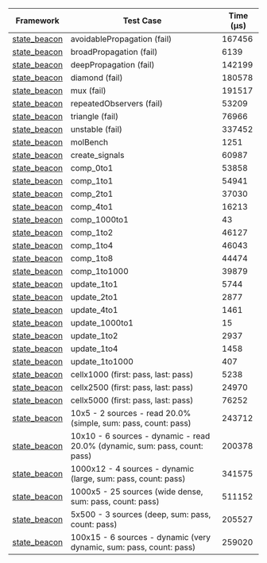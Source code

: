 | Framework | Test Case | Time (μs) |
| --- | --- | --- |
| [state_beacon](https://github.com/jinyus/dart_beacon) | avoidablePropagation (fail) | 167456 |
| [state_beacon](https://github.com/jinyus/dart_beacon) | broadPropagation (fail) | 6139 |
| [state_beacon](https://github.com/jinyus/dart_beacon) | deepPropagation (fail) | 142199 |
| [state_beacon](https://github.com/jinyus/dart_beacon) | diamond (fail) | 180578 |
| [state_beacon](https://github.com/jinyus/dart_beacon) | mux (fail) | 191517 |
| [state_beacon](https://github.com/jinyus/dart_beacon) | repeatedObservers (fail) | 53209 |
| [state_beacon](https://github.com/jinyus/dart_beacon) | triangle (fail) | 76966 |
| [state_beacon](https://github.com/jinyus/dart_beacon) | unstable (fail) | 337452 |
| [state_beacon](https://github.com/jinyus/dart_beacon) | molBench | 1251 |
| [state_beacon](https://github.com/jinyus/dart_beacon) | create_signals | 60987 |
| [state_beacon](https://github.com/jinyus/dart_beacon) | comp_0to1 | 53858 |
| [state_beacon](https://github.com/jinyus/dart_beacon) | comp_1to1 | 54941 |
| [state_beacon](https://github.com/jinyus/dart_beacon) | comp_2to1 | 37030 |
| [state_beacon](https://github.com/jinyus/dart_beacon) | comp_4to1 | 16213 |
| [state_beacon](https://github.com/jinyus/dart_beacon) | comp_1000to1 | 43 |
| [state_beacon](https://github.com/jinyus/dart_beacon) | comp_1to2 | 46127 |
| [state_beacon](https://github.com/jinyus/dart_beacon) | comp_1to4 | 46043 |
| [state_beacon](https://github.com/jinyus/dart_beacon) | comp_1to8 | 44474 |
| [state_beacon](https://github.com/jinyus/dart_beacon) | comp_1to1000 | 39879 |
| [state_beacon](https://github.com/jinyus/dart_beacon) | update_1to1 | 5744 |
| [state_beacon](https://github.com/jinyus/dart_beacon) | update_2to1 | 2877 |
| [state_beacon](https://github.com/jinyus/dart_beacon) | update_4to1 | 1461 |
| [state_beacon](https://github.com/jinyus/dart_beacon) | update_1000to1 | 15 |
| [state_beacon](https://github.com/jinyus/dart_beacon) | update_1to2 | 2937 |
| [state_beacon](https://github.com/jinyus/dart_beacon) | update_1to4 | 1458 |
| [state_beacon](https://github.com/jinyus/dart_beacon) | update_1to1000 | 407 |
| [state_beacon](https://github.com/jinyus/dart_beacon) | cellx1000 (first: pass, last: pass) | 5238 |
| [state_beacon](https://github.com/jinyus/dart_beacon) | cellx2500 (first: pass, last: pass) | 24970 |
| [state_beacon](https://github.com/jinyus/dart_beacon) | cellx5000 (first: pass, last: pass) | 76252 |
| [state_beacon](https://github.com/jinyus/dart_beacon) | 10x5 - 2 sources - read 20.0% (simple, sum: pass, count: pass) | 243712 |
| [state_beacon](https://github.com/jinyus/dart_beacon) | 10x10 - 6 sources - dynamic - read 20.0% (dynamic, sum: pass, count: pass) | 200378 |
| [state_beacon](https://github.com/jinyus/dart_beacon) | 1000x12 - 4 sources - dynamic (large, sum: pass, count: pass) | 341575 |
| [state_beacon](https://github.com/jinyus/dart_beacon) | 1000x5 - 25 sources (wide dense, sum: pass, count: pass) | 511152 |
| [state_beacon](https://github.com/jinyus/dart_beacon) | 5x500 - 3 sources (deep, sum: pass, count: pass) | 205527 |
| [state_beacon](https://github.com/jinyus/dart_beacon) | 100x15 - 6 sources - dynamic (very dynamic, sum: pass, count: pass) | 259020 |
